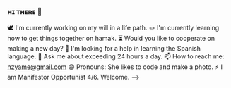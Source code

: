 ### ʜɪ ᴛʜᴇʀᴇ 👋 

🕊 I'm currently working on my will in a life path.
🪢 I'm currently learning how to get things together on hamak. 
⏳ Would you like to cooperate on making a new day?
🤔 I'm looking for a help in learning the Spanish language.
💬 Ask me about exceeding 24 hours a day.
📫 How to reach me: nzyame@gmail.com
😄 Pronouns: She likes to code and make a photo.
⚡ I am Manifestor Opportunist 4/6. Welcome.
-->


<!--
**nazinamari/nazinamari** is a ✨ _special_ ✨ repository because its `README.md` (this file) appears on your GitHub profile.

